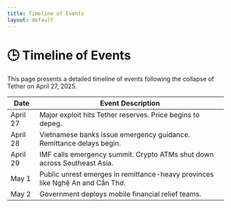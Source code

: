 ```yaml
---
title: Timeline of Events
layout: default
---
```


# 🕒 Timeline of Events

This page presents a detailed timeline of events following the collapse of Tether on April 27, 2025.

| Date        | Event Description |
|-------------|-------------------|
| April 27    | Major exploit hits Tether reserves. Price begins to depeg. |
| April 28    | Vietnamese banks issue emergency guidance. Remittance delays begin. |
| April 29    | IMF calls emergency summit. Crypto ATMs shut down across Southeast Asia. |
| May 1       | Public unrest emerges in remittance-heavy provinces like Nghệ An and Cần Thơ. |
| May 2       | Government deploys mobile financial relief teams. |


